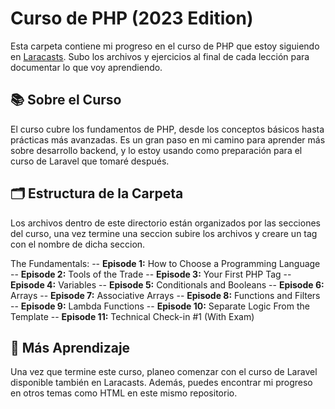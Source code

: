 # Curso de PHP (2023 Edition)

Esta carpeta contiene mi progreso en el curso de PHP que estoy siguiendo en [Laracasts](https://laracasts.com/series/php-for-beginners-2023-edition/). Subo los archivos y ejercicios al final de cada lección para documentar lo que voy aprendiendo.

## 📚 Sobre el Curso
El curso cubre los fundamentos de PHP, desde los conceptos básicos hasta prácticas más avanzadas. Es un gran paso en mi camino para aprender más sobre desarrollo backend, y lo estoy usando como preparación para el curso de Laravel que tomaré después.

## 🗂 Estructura de la Carpeta
Los archivos dentro de este directorio están organizados por las secciones del curso, una vez termine una seccion subire los archivos y creare un tag con el nombre de dicha seccion.

The Fundamentals:
-- **Episode 1:** How to Choose a Programming Language
-- **Episode 2:** Tools of the Trade
-- **Episode 3:** Your First PHP Tag
-- **Episode 4:** Variables
-- **Episode 5:** Conditionals and Booleans
-- **Episode 6:** Arrays
-- **Episode 7:** Associative Arrays
-- **Episode 8:** Functions and Filters
-- **Episode 9:** Lambda Functions
-- **Episode 10:** Separate Logic From the Template
-- **Episode 11:** Technical Check-in #1 (With Exam)

## 🚀 Más Aprendizaje
Una vez que termine este curso, planeo comenzar con el curso de Laravel disponible también en Laracasts. Además, puedes encontrar mi progreso en otros temas como HTML en este mismo repositorio.
